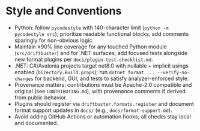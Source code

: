 # Style and Conventions
- Python: follow `pycodestyle` with 140-character limit (`python -m pycodestyle src`); prioritize readable functional blocks, add comments sparingly for non-obvious logic.
- Maintain ≥90% line coverage for any touched Python module (`src/driftbuster`) and for .NET surfaces; add focused tests alongside new format plugins per `docs/plugin-test-checklist.md`.
- .NET: C#/Avalonia projects target net8.0 with nullable + implicit usings enabled (`Directory.Build.props`); run `dotnet format ... --verify-no-changes` for backend, GUI, and tests to satisfy analyzer-enforced style.
- Provenance matters: contributions must be Apache-2.0 compatible and original (see `CONTRIBUTING.md`), with provenance comments if derived from public behavior.
- Plugins should register via `driftbuster.formats.register` and document format support updates in `docs/` (e.g., `docs/format-support.md`).
- Avoid adding GitHub Actions or automation hooks; all checks stay local and documented.